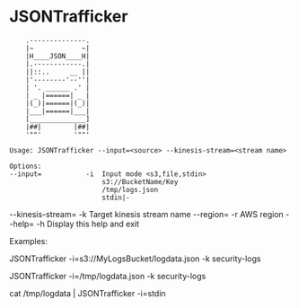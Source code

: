 # JSONTrafficker


        .--------------.
        |~            ~|
        |H____JSON____H|
        |.------------.|
        ||::..     __ ||
        |'--------'--''|
        | '. ______ .' |
        | _ |======| _ |
        |(_)|======|(_)|
        |___|======|___|
        [______________]
        |##|        |##|
        '""'        '""'

    Usage: JSONTrafficker --input=<source> --kinesis-stream=<stream name>

    Options:
    --input=           -i  Input mode <s3,file,stdin>
                           s3://BucketName/Key
                           /tmp/logs.json
                           stdin|-

   --kinesis-stream=   -k  Target kinesis stream name
   --region=           -r  AWS region <us-west-2>
   --help=             -h  Display this help and exit

   Examples:

   JSONTrafficker -i=s3://MyLogsBucket/logdata.json -k security-logs

   JSONTrafficker -i=/tmp/logdata.json -k security-logs

   cat /tmp/logdata | JSONTrafficker -i=stdin

